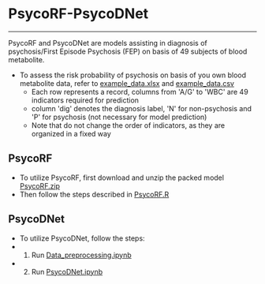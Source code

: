 # PsycoRF-PsycoDNet
----
PsycoRF and PsycoDNet are models assisting in diagnosis of psychosis/First Episode Psychosis (FEP) on basis of 49 subjects of blood metabolite.

* To assess the risk probability of psychosis on basis of you own blood metabolite data, refer to [example_data.xlsx](https://github.com/LiMuxiBADD/PsycoRF-PsycoDNet/blob/main/PsycoRF/example_data.xlsx) and [example_data.csv](https://github.com/LiMuxiBADD/PsycoRF-PsycoDNet/blob/main/PsycoDNet/example_data.csv)
  * Each row represents a record, columns from 'A/G' to 'WBC' are 49 indicators required for prediction
  * column 'dig' denotes the diagnosis label, 'N' for non-psychosis and 'P' for psychosis (not necessary for model prediction) 
  * Note that do not change the order of indicators, as they are organized in a fixed way

PsycoRF
----
* To utilize PsycoRF, first download and unzip the packed model [PsycoRF.zip](https://github.com/LiMuxiBADD/PsycoRF-PsycoDNet/blob/main/PsycoRF/PsycoRF.zip)
* Then follow the steps described in [PsycoRF.R](https://github.com/LiMuxiBADD/PsycoRF-PsycoDNet/blob/main/PsycoRF/PsycoRF.R)

PsycoDNet
----
* To utilize PsycoDNet, follow the steps:
 * 1. Run [Data_preprocessing.ipynb](https://github.com/LiMuxiBADD/PsycoRF-PsycoDNet/blob/main/PsycoDNet/Data_preprocessing.ipynb)
 * 2. Run [PsycoDNet.ipynb](https://github.com/LiMuxiBADD/PsycoRF-PsycoDNet/blob/main/PsycoDNet/PsycoDNet.ipynb)
